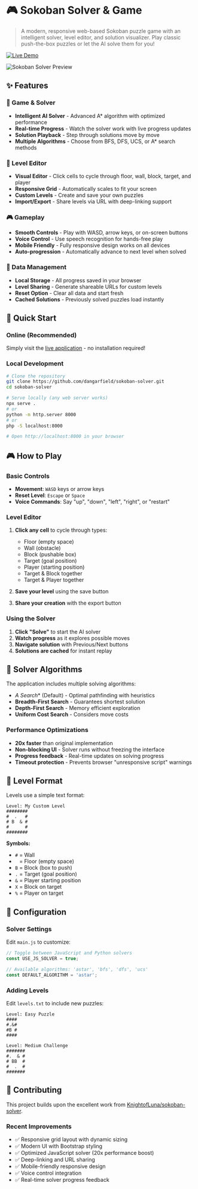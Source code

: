 # 🎮 Sokoban Solver & Game

> A modern, responsive web-based Sokoban puzzle game with an intelligent solver, level editor, and solution visualizer. Play classic push-the-box puzzles or let the AI solve them for you!

[![Live Demo](https://img.shields.io/badge/🚀_Live_Demo-Try_Now-blue?style=for-the-badge)](https://dangarfield.github.io/sokoban-solver/)

![Sokoban Solver Preview](https://i.ibb.co/ZSWtVfw/preview.gif)

## ✨ Features

### 🎯 Game & Solver
- **Intelligent AI Solver** - Advanced A* algorithm with optimized performance
- **Real-time Progress** - Watch the solver work with live progress updates
- **Solution Playback** - Step through solutions move by move
- **Multiple Algorithms** - Choose from BFS, DFS, UCS, or A* search methods

### 🎨 Level Editor
- **Visual Editor** - Click cells to cycle through floor, wall, block, target, and player
- **Responsive Grid** - Automatically scales to fit your screen
- **Custom Levels** - Create and save your own puzzles
- **Import/Export** - Share levels via URL with deep-linking support

### 🎮 Gameplay
- **Smooth Controls** - Play with WASD, arrow keys, or on-screen buttons
- **Voice Control** - Use speech recognition for hands-free play
- **Mobile Friendly** - Fully responsive design works on all devices
- **Auto-progression** - Automatically advance to next level when solved

### 💾 Data Management
- **Local Storage** - All progress saved in your browser
- **Level Sharing** - Generate shareable URLs for custom levels
- **Reset Option** - Clear all data and start fresh
- **Cached Solutions** - Previously solved puzzles load instantly

## 🚀 Quick Start

### Online (Recommended)
Simply visit the [live application](https://dangarfield.github.io/sokoban-solver/) - no installation required!

### Local Development
```bash
# Clone the repository
git clone https://github.com/dangarfield/sokoban-solver.git
cd sokoban-solver

# Serve locally (any web server works)
npx serve .
# or
python -m http.server 8000
# or
php -S localhost:8000

# Open http://localhost:8000 in your browser
```

## 🎮 How to Play

### Basic Controls
- **Movement**: `WASD` keys or arrow keys
- **Reset Level**: `Escape` or `Space`
- **Voice Commands**: Say "up", "down", "left", "right", or "restart"

### Level Editor
1. **Click any cell** to cycle through types:
   - Floor (empty space)
   - Wall (obstacle)
   - Block (pushable box)
   - Target (goal position)
   - Player (starting position)
   - Target & Block together
   - Target & Player together

2. **Save your level** using the save button
3. **Share your creation** with the export button

### Using the Solver
1. **Click "Solve"** to start the AI solver
2. **Watch progress** as it explores possible moves
3. **Navigate solution** with Previous/Next buttons
4. **Solutions are cached** for instant replay

## 🧠 Solver Algorithms

The application includes multiple solving algorithms:

- **A* Search** (Default) - Optimal pathfinding with heuristics
- **Breadth-First Search** - Guarantees shortest solution
- **Depth-First Search** - Memory efficient exploration
- **Uniform Cost Search** - Considers move costs

### Performance Optimizations
- **20x faster** than original implementation
- **Non-blocking UI** - Solver runs without freezing the interface
- **Progress feedback** - Real-time updates on solving progress
- **Timeout protection** - Prevents browser "unresponsive script" warnings

## 🎨 Level Format

Levels use a simple text format:
```
Level: My Custom Level
########
#  .   #
# B  & #
#      #
########
```

**Symbols:**
- `#` = Wall
- ` ` = Floor (empty space)
- `B` = Block (box to push)
- `.` = Target (goal position)
- `&` = Player starting position
- `X` = Block on target
- `%` = Player on target

## 🔧 Configuration

### Solver Settings
Edit `main.js` to customize:
```javascript
// Toggle between JavaScript and Python solvers
const USE_JS_SOLVER = true;

// Available algorithms: 'astar', 'bfs', 'dfs', 'ucs'
const DEFAULT_ALGORITHM = 'astar';
```

### Adding Levels
Edit `levels.txt` to include new puzzles:
```
Level: Easy Puzzle
####
#.&#
#B #
####

Level: Medium Challenge
#######
#.  & #
# BB  #
#  .  #
#######
```

## 🤝 Contributing

This project builds upon the excellent work from [KnightofLuna/sokoban-solver](https://github.com/KnightofLuna/sokoban-solver).

### Recent Improvements
- ✅ Responsive grid layout with dynamic sizing
- ✅ Modern UI with Bootstrap styling
- ✅ Optimized JavaScript solver (20x performance boost)
- ✅ Deep-linking and URL sharing
- ✅ Mobile-friendly responsive design
- ✅ Voice control integration
- ✅ Real-time solver progress feedback

